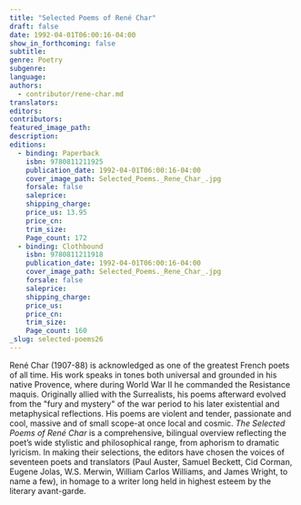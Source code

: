 ```yaml
---
title: "Selected Poems of René Char"
draft: false
date: 1992-04-01T06:00:16-04:00
show_in_forthcoming: false
subtitle:
genre: Poetry
subgenre:
language:
authors:
  - contributor/rene-char.md
translators:
editors:
contributors:
featured_image_path:
description:
editions:
  - binding: Paperback
    isbn: 9780811211925
    publication_date: 1992-04-01T06:00:16-04:00
    cover_image_path: Selected_Poems._Rene_Char_.jpg
    forsale: false
    saleprice:
    shipping_charge:
    price_us: 13.95
    price_cn:
    trim_size:
    Page_count: 172
  - binding: Clothbound
    isbn: 9780811211918
    publication_date: 1992-04-01T06:00:16-04:00
    cover_image_path: Selected_Poems._Rene_Char_.jpg
    forsale: false
    saleprice:
    shipping_charge:
    price_us:
    price_cn:
    trim_size:
    Page_count: 160
_slug: selected-poems26
---
```


René Char (1907-88) is acknowledged as one of the greatest French poets of all time. His work speaks in tones both universal and grounded in his native Provence, where during World War II he commanded the Resistance maquis. Originally allied with the Surrealists, his poems afterward evolved from the "fury and mystery" of the war period to his later existential and metaphysical reflections. His poems are violent and tender, passionate and cool, massive and of small scope-at once local and cosmic. _The Selected Poems of René Char_ is a comprehensive, bilingual overview reflecting the poet’s wide stylistic and philosophical range, from aphorism to dramatic lyricism. In making their selections, the editors have chosen the voices of seventeen poets and translators (Paul Auster, Samuel Beckett, Cid Corman, Eugene Jolas, W.S. Merwin, William Carlos Williams, and James Wright, to name a few), in homage to a writer long held in highest esteem by the literary avant-garde.

